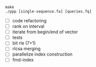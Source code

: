 ```
make
./ppp [single-sequence.fa] [queries.fq]
```

- [ ] code refactoring
- [ ] rank on interval
- [ ] iterate from begin/end of vector
- [ ] tests
- [ ] bit rle (7+1)
- [ ] rlcsa merging
- [ ] parallelize index construction
- [ ] fmd-index
